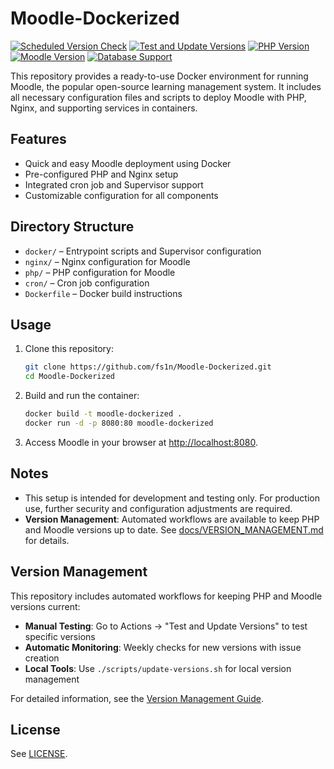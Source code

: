

# Moodle-Dockerized

[![Scheduled Version Check](https://github.com/fs1n/Moodle-Dockerized/actions/workflows/scheduled-version-check.yml/badge.svg)](https://github.com/fs1n/Moodle-Dockerized/actions/workflows/scheduled-version-check.yml)
[![Test and Update Versions](https://github.com/fs1n/Moodle-Dockerized/actions/workflows/test-and-update.yml/badge.svg)](https://github.com/fs1n/Moodle-Dockerized/actions/workflows/test-and-update.yml)
[![PHP Version](https://img.shields.io/badge/PHP-8.3-blue.svg)](https://www.php.net/)
[![Moodle Version](https://img.shields.io/badge/Moodle-4.4_LTS-green.svg)](https://moodle.org/)
[![Database Support](https://img.shields.io/badge/Database-MySQL_8.0%2B%20%7C%20MariaDB_10.6%2B-orange.svg)](https://docs.moodle.org/)

This repository provides a ready-to-use Docker environment for running Moodle, the popular open-source learning management system. It includes all necessary configuration files and scripts to deploy Moodle with PHP, Nginx, and supporting services in containers.

## Features
- Quick and easy Moodle deployment using Docker
- Pre-configured PHP and Nginx setup
- Integrated cron job and Supervisor support
- Customizable configuration for all components

## Directory Structure
- `docker/` – Entrypoint scripts and Supervisor configuration
- `nginx/` – Nginx configuration for Moodle
- `php/` – PHP configuration for Moodle
- `cron/` – Cron job configuration
- `Dockerfile` – Docker build instructions

## Usage
1. Clone this repository:
	```bash
	git clone https://github.com/fs1n/Moodle-Dockerized.git
	cd Moodle-Dockerized
	```
2. Build and run the container:
	```bash
	docker build -t moodle-dockerized .
	docker run -d -p 8080:80 moodle-dockerized
	```
3. Access Moodle in your browser at [http://localhost:8080](http://localhost:8080).

## Notes
- This setup is intended for development and testing only. For production use, further security and configuration adjustments are required.
- **Version Management**: Automated workflows are available to keep PHP and Moodle versions up to date. See [docs/VERSION_MANAGEMENT.md](docs/VERSION_MANAGEMENT.md) for details.

## Version Management

This repository includes automated workflows for keeping PHP and Moodle versions current:

- **Manual Testing**: Go to Actions → "Test and Update Versions" to test specific versions
- **Automatic Monitoring**: Weekly checks for new versions with issue creation
- **Local Tools**: Use `./scripts/update-versions.sh` for local version management

For detailed information, see the [Version Management Guide](docs/VERSION_MANAGEMENT.md).

## License
See [LICENSE](LICENSE).
